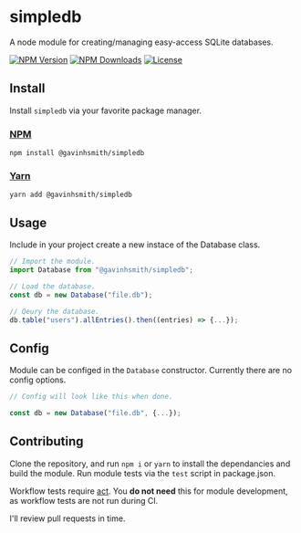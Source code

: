 # simpledb

A node module for creating/managing easy-access SQLite databases.

[![NPM Version](https://img.shields.io/npm/v/%40gavinhsmith%2Fsimpledb?style=flat-square&label=NPM%20Version&labelColor=cc3838&color=f0f0f0)](https://www.npmjs.com/package/@gavinhsmith/simpledb)
[![NPM Downloads](https://img.shields.io/npm/d18m/%40gavinhsmith%2Fsimpledb?style=flat-square&label=NPM%20Downloads&labelColor=cc3838&color=f0f0f0)](https://www.npmjs.com/package/@gavinhsmith/simpledb)
[![License](https://img.shields.io/github/license/gavinhsmith/simpledb?style=flat-square&label=Licence&color=f0f0f0)](https://github.com/gavinhsmith/simpledb?tab=MIT-1-ov-file)

## Install

Install `simpledb` via your favorite package manager.

### [NPM](https://www.npmjs.com/package/@gavinhsmith/simpledb)

```shell
npm install @gavinhsmith/simpledb
```

### [Yarn](https://yarnpkg.com/package?q=%40gavinhsmith&name=%40gavinhsmith%2Fsimpledb)

```shell
yarn add @gavinhsmith/simpledb
```

## Usage

Include in your project create a new instace of the Database class.

```ts
// Import the module.
import Database from "@gavinhsmith/simpledb";

// Load the database.
const db = new Database("file.db");

// Qeury the database.
db.table("users").allEntries().then((entries) => {...});
```

## Config

Module can be configed in the `Database` constructor. Currently there are no config options.

```ts
// Config will look like this when done.

const db = new Database("file.db", {...});
```

## Contributing

Clone the repository, and run `npm i` or `yarn` to install the dependancies and build the module. Run module tests via the `test` script in package.json.

Workflow tests require [act](https://github.com/nektos/act). You **do not need** this for module development, as workflow tests are not run during CI.

I'll review pull requests in time.
